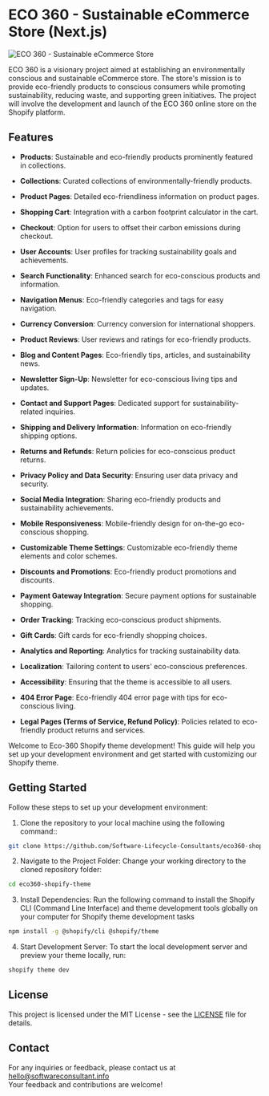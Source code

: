 # ECO 360 - Sustainable eCommerce Store (Next.js)

![ECO 360 - Sustainable eCommerce Store](https://softwareconsultant.info/wp-content/themes/slcc/assets/images/logo.png)

ECO 360 is a visionary project aimed at establishing an environmentally conscious and sustainable eCommerce store. The store's mission is to provide eco-friendly products to conscious consumers while promoting sustainability, reducing waste, and supporting green initiatives. The project will involve the development and launch of the ECO 360 online store on the Shopify platform.

## Features

- **Products**: Sustainable and eco-friendly products prominently featured in collections.

- **Collections**: Curated collections of environmentally-friendly products.

- **Product Pages**: Detailed eco-friendliness information on product pages.

- **Shopping Cart**: Integration with a carbon footprint calculator in the cart.

- **Checkout**: Option for users to offset their carbon emissions during checkout.

- **User Accounts**: User profiles for tracking sustainability goals and achievements.

- **Search Functionality**: Enhanced search for eco-conscious products and information.

- **Navigation Menus**: Eco-friendly categories and tags for easy navigation.

- **Currency Conversion**: Currency conversion for international shoppers.

- **Product Reviews**: User reviews and ratings for eco-friendly products.

- **Blog and Content Pages**: Eco-friendly tips, articles, and sustainability news.

- **Newsletter Sign-Up**: Newsletter for eco-conscious living tips and updates.

- **Contact and Support Pages**: Dedicated support for sustainability-related inquiries.

- **Shipping and Delivery Information**: Information on eco-friendly shipping options.

- **Returns and Refunds**: Return policies for eco-conscious product returns.

- **Privacy Policy and Data Security**: Ensuring user data privacy and security.

- **Social Media Integration**: Sharing eco-friendly products and sustainability achievements.

- **Mobile Responsiveness**: Mobile-friendly design for on-the-go eco-conscious shopping.

- **Customizable Theme Settings**: Customizable eco-friendly theme elements and color schemes.

- **Discounts and Promotions**: Eco-friendly product promotions and discounts.

- **Payment Gateway Integration**: Secure payment options for sustainable shopping.

- **Order Tracking**: Tracking eco-conscious product shipments.

- **Gift Cards**: Gift cards for eco-friendly shopping choices.

- **Analytics and Reporting**: Analytics for tracking sustainability data.

- **Localization**: Tailoring content to users' eco-conscious preferences.

- **Accessibility**: Ensuring that the theme is accessible to all users.

- **404 Error Page**: Eco-friendly 404 error page with tips for eco-conscious living.

-  **Legal Pages (Terms of Service, Refund Policy)**: Policies related to eco-friendly product returns and services.

Welcome to Eco-360 Shopify theme development! This guide will help you set up your development environment and get started with customizing our Shopify theme.

## Getting Started

Follow these steps to set up your development environment:

1. Clone the repository to your local machine using the following command::
 ```bash
git clone https://github.com/Software-Lifecycle-Consultants/eco360-shopify-theme.git
 ```
2. Navigate to the Project Folder: Change your working directory to the cloned repository folder:

```bash
cd eco360-shopify-theme
 ```

3. Install Dependencies: Run the following command to install the Shopify CLI (Command Line Interface) and theme development tools globally on your computer for Shopify theme development tasks

```bash
npm install -g @shopify/cli @shopify/theme
 ```

4. Start Development Server: To start the local development server and preview your theme locally, run:

```bash
shopify theme dev
 ```

## License
This project is licensed under the MIT License - see the [LICENSE](https://github.com/git/git-scm.com/blob/main/MIT-LICENSE.txt) file for details.


## Contact
For any inquiries or feedback, please contact us at hello@softwareconsultant.info  
Your feedback and contributions are welcome!

